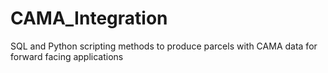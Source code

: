 # CAMA_Integration
SQL and Python scripting methods to produce parcels with CAMA data for forward facing applications
